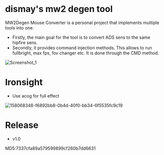 # dismay's mw2 degen tool

MW2Degen Mouse Converter is a personal project that implements multiple tools into one.

- Firstly, the main goal for the tool is to convert ADS sens to the same hipfire sens. 
- Secondly, it provides command injection methods. This allows to run fullbright, max fps, fov changer etc. It is done through the CMD method.

![Screenshot_1](https://user-images.githubusercontent.com/93299449/158818991-66fc2af5-a540-4b28-be64-4077edb60f8c.png)

# Ironsight
- Use acog for full effect

![158068348-f6892bb8-0b4d-40f0-bb34-6f5535fc9c19](https://user-images.githubusercontent.com/93299449/158819242-793c6656-8b43-4e8a-89c0-1c124db08006.png)

# Release
- v1.0


MD5:7337cfa89a579599899cf260b7dd6631
